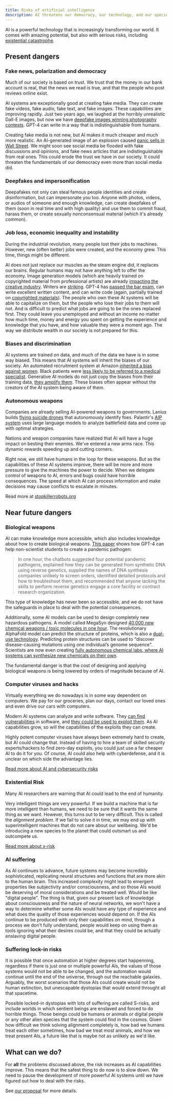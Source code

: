 ```yaml
---
title: Risks of artificial intelligence
description: AI threatens our democracy, our technology, and our species.
---
```


AI is a powerful technology that is increasingly transforming our world.
It comes with amazing potential, but also with serious risks, including [existential catastrophe](/xrisk).

## Present dangers

### Fake news, polarization and democracy

Much of our society is based on trust. We trust that the money in our bank account is real, that the news we read is true, and that the people who post reviews online exist.

AI systems are exceptionally good at creating fake media. They can create fake videos, fake audio, fake text, and fake images.
These capabilities are improving rapidly.
Just two years ago, we laughed at the horribly unrealistic Dall-E images, but now we have [deepfake images winning photography contests](https://www.theguardian.com/technology/2023/apr/17/photographer-admits-prize-winning-image-was-ai-generated).
GPT-4 can write in a way that is indistinguishable from humans.

Creating fake media is not new, but AI makes it much cheaper and much more realistic.
An AI-generated image of an explosion caused [panic sells in Wall Street](https://www.euronews.com/next/2023/05/23/fake-news-about-an-explosion-at-the-pentagon-spreads-on-verified-accounts-on-twitter).
We might soon see social media be flooded with fake discussions and opinions, and fake news articles that are indistinguishable from real ones.
This could erode the trust we have in our society.
It could threaten the fundamentals of our democracy even more than social media did.

### Deepfakes and impersonification

Deepafakes not only can steal famous people identities and create disinformation, but can impersonate you too. 
Anyone with photos, videos, or audios of someone and enough knowledge, can create deepfakes of them (soon in real time and with high quality) and use them to commit fraud, harass them, or create sexually nonconsensual material (which it's already common).

### Job loss, economic inequality and instability

During the industrial revolution, many people lost their jobs to machines.
However, new (often better) jobs were created, and the economy grew.
This time, things might be different.

AI does not just replace our muscles as the steam engine did, it replaces our brains.
Regular humans may not have anything left to offer the economy.
Image generation models (which are heavily trained on copyrighted material from professional artists) are already [impacting the creative industry](https://cointelegraph.com/news/artists-face-a-choice-with-ai-adapt-or-become-obsolete).
Writers are [striking](https://www.newscientist.com/article/2373382-why-use-of-ai-is-a-major-sticking-point-in-the-ongoing-writers-strike/).
GPT-4 has [passed the bar exam](https://law.stanford.edu/2023/04/19/gpt-4-passes-the-bar-exam-what-that-means-for-artificial-intelligence-tools-in-the-legal-industry/), can write excellent written content, and can write code (again, partially trained on [copyrighted materials](https://www.ischool.berkeley.edu/news/2023/new-research-prof-david-bamman-reveals-chatgpt-seems-be-trained-copyrighted-books)).
The people who own these AI systems will be able to capitalize on them, but the people who lose their jobs to them will not.
And is difficult to predict what jobs are going to be the ones replaced first. They could leave you unemployed and without an income no matter how much time, money and energy you spent on getting the experience and knowledge that you have, and how valuable they were a moment ago.
The way we distribute wealth in our society is not prepared for this.

### Biases and discrimination

AI systems are trained on data, and much of the data we have is in some way biased.
This means that AI systems will inherit the biases of our society.
An automated recruitment system at Amazon [inherited a bias against women](https://www.reuters.com/article/us-amazon-com-jobs-automation-insight-idUSKCN1MK08G).
Black patients were [less likely to be referred to a medical specialist](https://www.science.org/doi/full/10.1126/science.aax2342).
Generative AI models do not just copy the biases from their training data, [they amplify them](https://www.bloomberg.com/graphics/2023-generative-ai-bias/).
These biases often appear without the creators of the AI system being aware of them.

### Autonomous weapons

Companies are already selling AI-powered weapons to governments.
Lanius builds [flying suicide drones](https://www.youtube.com/watch?v=G7yIzY1BxuI) that autonomously identify foes.
Palantir's [AIP system](https://www.youtube.com/watch?v=XEM5qz__HOU) uses large language models to analyze battlefield data and come up with optimal strategies.

Nations and weapon companies have realized that AI will have a huge impact on besting their enemies.
We've entered a new arms race.
This dynamic rewards speeding up and cutting corners.

Right now, we still have humans in the loop for these weapons.
But as the capabilities of these AI systems improve, there will be more and more pressure to give the machines the power to decide.
When we delegate control of weapons to AI, errors and bugs could have horrible consequences.
The speed at which AI can process information and make decisions may cause conflicts to escalate in minutes.

Read more at [stopkillerrobots.org](https://www.stopkillerrobots.org/military-and-killer-robots/)

## Near future dangers

### Biological weapons

AI can make knowledge more accessible, which also includes knowledge about how to create biological weapons. [This paper](https://arxiv.org/abs/2306.03809) shows how GPT-4 can help non-scientist students to create a pandemic pathogen:

> In one hour, the chatbots suggested four potential pandemic pathogens, explained how they can be generated from synthetic DNA using reverse genetics, supplied the names of DNA synthesis companies unlikely to screen orders, identified detailed protocols and how to troubleshoot them, and recommended that anyone lacking the skills to perform reverse genetics engage a core facility or contract research organization.

This type of knowledge has never been so accessible, and we do not have the safeguards in place to deal with the potential consequences.

Additionally, some AI models can be used to design completely new hazardous pathogens.
A model called MegaSyn designed [40,000 new chemical weapons / toxic molecules in one hour](https://www.theverge.com/2022/3/17/22983197/ai-new-possible-chemical-weapons-generative-models-vx).
The revolutionary AlphaFold model can predict the structure of proteins, which is also a [dual-use technology](https://unicri.it/sites/default/files/2021-12/21_dual_use.pdf).
Predicting protein structures can be used to "discover disease-causing mutations using one individual’s genome sequence".
Scientists are now even creating [fully autonomous chemical labs, where AI systems can synthesize new chemicals on their own](https://twitter.com/andrewwhite01/status/1670794000398184451).

The fundamental danger is that the cost of designing and applying biological weapons is being lowered by orders of magnitude because of AI.

### Computer viruses and hacks

Virtually everything we do nowadays is in some way dependent on computers.
We pay for our groceries, plan our days, contact our loved ones and even drive our cars with computers.

Modern AI systems can analyze and write software.
They [can find vulnerabilities](https://betterprogramming.pub/i-used-gpt-3-to-find-213-security-vulnerabilities-in-a-single-codebase-cc3870ba9411) in software, and [they could be used to exploit them](https://blog.checkpoint.com/2023/03/15/check-point-research-conducts-initial-security-analysis-of-chatgpt4-highlighting-potential-scenarios-for-accelerated-cybercrime/).
As AI capabilities grow, so will the capabilities of the exploits they can create.

Highly potent computer viruses have always been extremely hard to create, but AI could change that.
Instead of having to hire a team of skilled security experts/hackers to find zero-day exploits, you could just use a far cheaper AI to do it for you. Of course, AI could also help with cyberdefense, and it is unclear on which side the advantage lies.

[Read more about AI and cybersecurity risks](/cybersecurity-risks)

### Existential Risk

Many AI researchers are warning that AI could lead to the end of humanity.

Very intelligent things are very powerful.
If we build a machine that is far more intelligent than humans, we need to be sure that it wants the same thing as we want.
However, this turns out to be very difficult.
This is called the _alignment problem_.
If we fail to solve it in time, we may end up with superintelligent machines that do not care about our wellbeing.
We'd be introducing a new species to the planet that could outsmart us and outcompete us.

[Read more about x-risk](/xrisk)

### AI suffering

As AI continues to advance, future systems may become incredibly sophisticated, replicating neural structures and functions that are more akin to the human brain. This increased complexity might lead to emergent properties like subjectivity and/or consciousness, and so those AIs would be deserving of moral considerations and be treated well. Would be like "digital people".
The thing is that, given our present lack of knowledge about consciousness and the nature of neural networks, we won't have a way to determine whether some AIs would have any type of experience and what does the quality of those experiences would depend on. If the AIs continue to be produced with only their capabilities on mind, through a process we don't fully understand, people would keep on using them as tools ignoring what their desires could be, and that they could be actually enslaving digital people.

### Suffering lock-in risks

It is possible that once automation at higher degrees start happenning, regardless if there is just one or multiple powerful AIs, the values of those systems would not be able to be changed, and the automation would continue until the end of the universe, through out the reachable galaxies.
Arguably, the worst scenarios that those AIs could create would not be human extinction, but unescapable dystopias that would extend throught all that spacetime. 

Possible locked-in dystopias with lots of suffering are called S-risks, and include worlds in which sentient beings are enslaved and forced to do horrible things. 
Those beings could be humans or animals or digital people or any other alien species that the system could find in the cosmos. Given how difficult we think solving alignment completely is, how bad we humans treat each other sometimes, how bad we treat most animals, and how we treat present AIs, a future like that is maybe not as unlikely as we'd like.

## What can we do?

For **all** the problems discussed above, the risk increases as AI capabilities improve.
This means that the safest thing to do now is to slow down.
We need to pause the development of more powerful AI systems until we have figured out how to deal with the risks.

See [our proposal](/proposal) for more details.
